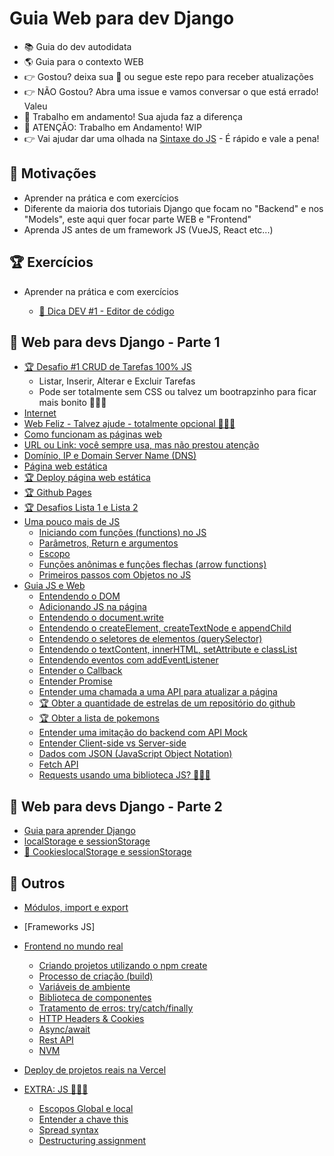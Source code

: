 # Guia Web para dev Django

- 📚 Guia do dev autodidata
- 🌎 Guia para o contexto WEB
- 👉 Gostou? deixa sua 🌟 ou segue este repo para receber atualizações
- 👉 NÃO Gostou? Abra uma issue e vamos conversar o que está errado! Valeu
- 🚧 Trabalho em andamento! Sua ajuda faz a diferença
- 🚧 ATENÇÃO: Trabalho em Andamento! WIP
- 👉 Vai ajudar dar uma olhada na [Sintaxe do JS](README.md) - É rápido e vale a pena!

## 🏢 **Motivações**
- Aprender na prática e com exercícios
- Diferente da maioria dos tutoriais Django que focam no "Backend" e nos "Models", este aqui quer focar parte WEB e "Frontend"
- Aprenda JS antes de um framework JS (VueJS, React etc...)

## 🏆 **Exercícios**
- Aprender na prática e com exercícios

  - [🚀 Dica DEV #1 - Editor de código](#wip)

## 🏢 **Web para devs Django - Parte 1**

  - [🏆 Desafio #1 CRUD de Tarefas 100% JS](https://github.com/huogerac/crud-js-materialize-api-mock)
    - Listar, Inserir, Alterar e Excluir Tarefas
    - Pode ser totalmente sem CSS ou talvez um bootrapzinho para ficar mais bonito 🤷🏼‍♀️
  - [Internet](#WIP)
  - [Web Feliz - Talvez ajude - totalmente opcional 🤷🏼‍♀️](#wip)
  - [Como funcionam as páginas web](#como-funcionam-as-páginas-web)
  - [URL ou Link: você sempre usa, mas não prestou atenção](#wip)
  - [Domínio, IP e Domain Server Name (DNS)](#wip)
  - [Página web estática](#pagin-web-estatica)
  - [🏆 Deploy página web estática](#wip)
  - [🏆 Github Pages](#wip)
  - [🏆 Desafios Lista 1 e Lista 2](https://github.com/huogerac/guia-para-aprender-js-lista-exercicios)
  - [Uma pouco mais de JS](#wip)
    - [Iniciando com funções (functions) no JS](#wip)
    - [Parâmetros, Return e argumentos](#wip)
    - [Escopo](#wip)
    - [Funções anônimas e funções flechas (arrow functions)](#wip)
    - [Primeiros passos com Objetos no JS](#wip)
  - [Guia JS e Web](https://github.com/huogerac/guia-para-aprender-js-web)
    - [Entendendo o DOM](#wip)
    - [Adicionando JS na página](#wip)
    - [Entendendo o document.write](#wip)
    - [Entendendo o createElement, createTextNode e appendChild](#wip)
    - [Entendendo o seletores de elementos (querySelector)](#wip)
    - [Entendendo o textContent, innerHTML, setAttribute e classList](#wip)
    - [Entendendo eventos com addEventListener](#wip)
    - [Entender o Callback](#wip)
    - [Entender Promise](#wip)
    - [Entender uma chamada a uma API para atualizar a página](#wip)
    - [🏆 Obter a quantidade de estrelas de um repositório do github](#wip)
    - [🏆 Obter a lista de pokemons](#wip)
    - [Entender uma imitação do backend com API Mock](#wip)
    - [Entender Client-side vs Server-side](#wip)
    - [Dados com JSON (JavaScript Object Notation)](#wip)
    - [Fetch API](#wip)
    - [Requests usando uma biblioteca JS? 🤷🏼‍♀️](https://huogerac.hashnode.dev/devo-usar-fetch-ou-axios-para-fazer-chamadas-para-api-usando-js)

## 🧺 **Web para devs Django - Parte 2**
  - [Guia para aprender Django](https://github.com/huogerac/guia-para-aprender-django)
  - [localStorage e sessionStorage](#wip)
  - [ 🍪 CookieslocalStorage e sessionStorage](#wip)

## 🧺 **Outros**
  - [Módulos, import e export](#wip)
  - [Frameworks JS]
  - [Frontend no mundo real](#wip)
    - [Criando projetos utilizando o npm create](#wip)
    - [Processo de criação (build)](#wip)
    - [Variáveis de ambiente](#wip)
    - [Biblioteca de componentes](#wip)
    - [Tratamento de erros: try/catch/finally](#wip)
    - [HTTP Headers & Cookies](#wip)
    - [Async/await](#wip)
    - [Rest API](#wip)
    - [NVM](#wip)
  - [Deploy de projetos reais na Vercel](#wip)

- [EXTRA: JS 🤷🏼‍♀️](#wip)
  - [Escopos Global e local](#wip)
  - [Entender a chave this](#wip)
  - [Spread syntax](#wip)
  - [Destructuring assignment](#wip)
